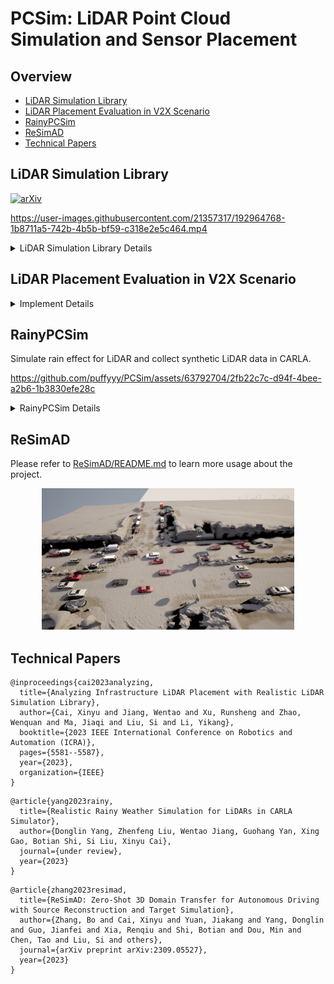 # PCSim: LiDAR Point Cloud Simulation and Sensor Placement
## Overview
<!-- - [News](#news-fire) -->
- [LiDAR Simulation Library](#lidar-simulation-library)
- [LiDAR Placement Evaluation in V2X Scenario](#lidar-placement-evaluation-in-v2x-scenario)
- [RainyPCSim](#rainypcsim)
- [ReSimAD](#resimad)
- [Technical Papers](#technical-papers)
<!-- - [Citation](#citation) -->


## LiDAR Simulation Library 

[![arXiv](https://img.shields.io/badge/arXiv-2211.15975-b31b1b.svg)](https://arxiv.org/abs/2211.15975)

https://user-images.githubusercontent.com/21357317/192964768-1b8711a5-742b-4b5b-bf59-c318e2e5c464.mp4

<details>
<summary>LiDAR Simulation Library Details</summary>
### Requirements

+ Carla (>=0.9.12)

### LiDAR List
1. Surround LiDAR
   1. pandar64
   2. ruby128
   3. pandar128
   4. vlp16
   5. hdl64
   6. hdl32
   7. pandar_qt
   8. bpearl
   9. pandar_40m
   10. pandar_40p
   11. pandar_xt
   12. vlp32
   13. os1_64_gen2
   14. waymo_top
2. Solid State LiDAR
   1. mems_m1
3. Risley Prism LiDAR
   1. horizon
   2. mid40
   3. mid70
   4. avia
   5. tele
4. Default Carla LiDAR
   1. default LiDARs

### Usage

#### 1. There are two paths should be modified:

```
LiDARSimLib/Unreal/CarlaUE4/Plugins/Carla/Source/Carla/Sensor/livox.cpp
line9: modify depend on your own carla path
LiDARSimLib/PythonAPI/lidar_lib_example/lidar_display.py
line30: modify depend on your own carla path
```

#### 2. Use this file to overwrite the original carla directory

#### 3. Rebuild carla

```bash
make clean
make PythonAPI
make launch
```

#### 4. Create LiDAR

```
lidar_bp = world.get_blueprint_library().find('sensor.lidar.ray_cast') # choose ray_cast or ray_cast_semantic

lidar_bp.set_attribute("lidar_type", "Surround") # set lidar_type as Surround, Solid_state, Risley_prism

lidar_bp.set_attribute("name","pandar64") # set name as any one in LiDAR List
```

#### 5. Set LiDAR ghosting object effect

```
lidar_bp.set_attribute("enable_ghost", "true") # enable ghosting object effect
```

#### 6. Motion distortion simulation

+ Import the LidarMotonDistortion module
```
import sys
sys.path.append("/your/path/of/carla/LibCustomFunction") # append the LibCustomFunction
from enable_motion_distortion import LidarMotonDistortion
```
+ Init LidarMotonDistortion with file_path and distortion delay_time
```
lidar_motion_distort = LidarMotonDistortion("./horizon/", 10) # file_path is where the data you want to save. delay_time is the ratio of simulator frequency to lidar frequency.
```
+ Enable motion distortion
```
ego_lidar.listen(lambda data: lidar_motion_distort.enable_motion_distortion(data, True))
```
### Results

#### LiDAR beam simulation

![LiDAR_beam_simulation](pic/lidarsim.png)

#### Motion distortion simulation

![Motion_distortion_simulation](pic/motionDistortion.png)

#### Ghosting object effect simulation

![Ghosting_object_effect_simulation](pic/ghostingEffect.png)

</details>

## LiDAR Placement Evaluation in V2X Scenario
<!-- [![pdf](https://img.shields.io/badge/PDF-Optimizing_the_Placement_of_Roadside_LiDARs_for_Autonomous_Driving-blue)](https://colalab.net/media/paper/Optimizing_the_Placement_of_Roadside_LiDARs_for_Autonomous_Driving.pdf) -->
<details>
<summary>Implement Details</summary>
We build our evaluation code upon [v2x-vit](https://github.com/DerrickXuNu/v2x-vit) project.

### Usage

1. Follow the instruction in the readme page in [v2x-vit](https://github.com/DerrickXuNu/v2x-vit) and install the v2x-vit project.
2. Download the pretrained model from [here](https://drive.google.com/drive/folders/1h2UOPP2tNRkV_s6cbKcSfMvTgb8_ZFj9?usp=sharing).
3. Use the script in Placement-Evaluation/v2xvit/tools/inference.py for evaluation.
</details>

## RainyPCSim

Simulate rain effect for LiDAR and collect synthetic LiDAR data in CARLA.

https://github.com/puffyyy/PCSim/assets/63792704/2fb22c7c-d94f-4bee-a2b6-1b3830efe28c

<details>
<summary>RainyPCSim Details</summary>

### Requirements
+ Carla (>=0.9.12)
### Usage
1. Following [LiDAR Simulation Library](#lidar-simulation-library) 
   Copy and modify files from RainyPCSIM/carla/* to $CARLA_ROOT
2. Rebuild carla
   ```bash
   make clean
   make PythonAPI
   make launch
   ```
3. Launch CARLA, and open `$CARLA_ROOT/Unreal/CarlaUE4/Content/Carla/Blueprints/Vehicles/BaseVehiclePawn.uasset` in the blueprint editor.
4. Add component ProxyParticleSpawn.uasset. Click `Add Component` botton, search and add ProxyParticleSpawn component.
   &ensp;
   <p align="center">
   <img src="pic/modify_base_vehicle_pawn.png" width="50%">
   </p>
5. Create waymo_top LiDAR
   ```
   lidar_bp = world.get_blueprint_library().find('sensor.lidar.ray_cast')
   lidar_bp.set_attribute("lidar_type", "Surround")
   lidar_bp.set_attribute("name","waymo_top")
   ```

### Data collection
We build our synthetic dataset using [OpenCDA](https://github.com/ucla-mobility/OpenCDA) simulation tool.
### Weather-based Intensity predictor
Please refer to [Intensity_predictor.md](RainyPCSim/intensity_predictor/README.md) to learn more usage about the predictor module.

&ensp;
<p align="center">
  <img src="pic/weather_intensity_predictor.png" width="40%">
  <div>The network structure information of weather-based Intensity predictor, where we leverage multi-channel data to predict the point-cloud intensity</div>
</p>
</details>

## ReSimAD

Please refer to [ReSimAD/README.md](ReSimAD/README.md) to learn more usage about the project.

<p align="center">
  <img src="pic/ReSimAD_simulated_scene.png" width="80%">
</p>

## Technical Papers

```
@inproceedings{cai2023analyzing,
  title={Analyzing Infrastructure LiDAR Placement with Realistic LiDAR Simulation Library},
  author={Cai, Xinyu and Jiang, Wentao and Xu, Runsheng and Zhao, Wenquan and Ma, Jiaqi and Liu, Si and Li, Yikang},
  booktitle={2023 IEEE International Conference on Robotics and Automation (ICRA)},
  pages={5581--5587},
  year={2023},
  organization={IEEE}
}
```

```
@article{yang2023rainy,
  title={Realistic Rainy Weather Simulation for LiDARs in CARLA Simulator},
  author={Donglin Yang, Zhenfeng Liu, Wentao Jiang, Guohang Yan, Xing Gao, Botian Shi, Si Liu, Xinyu Cai},
  journal={under review},
  year={2023}
}
```

```
@article{zhang2023resimad,
  title={ReSimAD: Zero-Shot 3D Domain Transfer for Autonomous Driving with Source Reconstruction and Target Simulation},
  author={Zhang, Bo and Cai, Xinyu and Yuan, Jiakang and Yang, Donglin and Guo, Jianfei and Xia, Renqiu and Shi, Botian and Dou, Min and Chen, Tao and Liu, Si and others},
  journal={arXiv preprint arXiv:2309.05527},
  year={2023}
}
```
